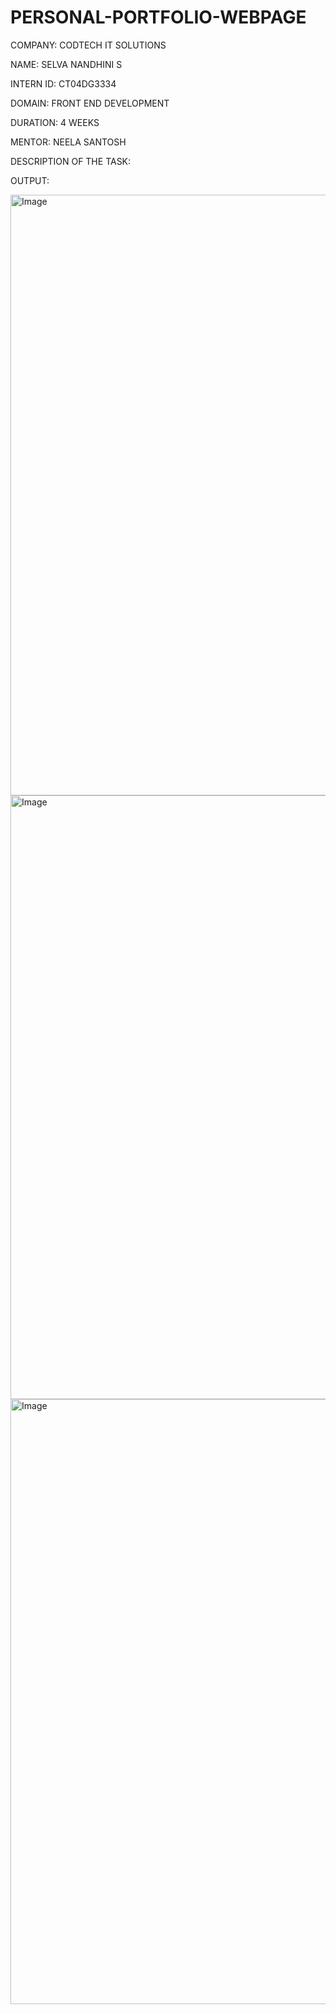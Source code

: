 # PERSONAL-PORTFOLIO-WEBPAGE

COMPANY: CODTECH IT SOLUTIONS

NAME: SELVA NANDHINI S

INTERN ID: CT04DG3334

DOMAIN: FRONT END DEVELOPMENT

DURATION: 4 WEEKS

MENTOR: NEELA SANTOSH

DESCRIPTION OF THE TASK:

OUTPUT:

<img width="1912" height="961" alt="Image" src="https://github.com/user-attachments/assets/42cc8281-c4ed-406a-ac4c-25037974af4f" />

<img width="1919" height="966" alt="Image" src="https://github.com/user-attachments/assets/f511c4fe-b39f-43ea-aca4-22f544aa8068" />

<img width="1918" height="968" alt="Image" src="https://github.com/user-attachments/assets/328edd4b-e061-4cee-b251-1b24eabb5674" />
